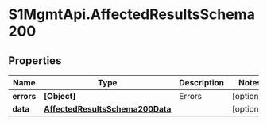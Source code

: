 # S1MgmtApi.AffectedResultsSchema200

## Properties
Name | Type | Description | Notes
------------ | ------------- | ------------- | -------------
**errors** | **[Object]** | Errors | [optional] 
**data** | [**AffectedResultsSchema200Data**](AffectedResultsSchema200Data.md) |  | [optional] 


